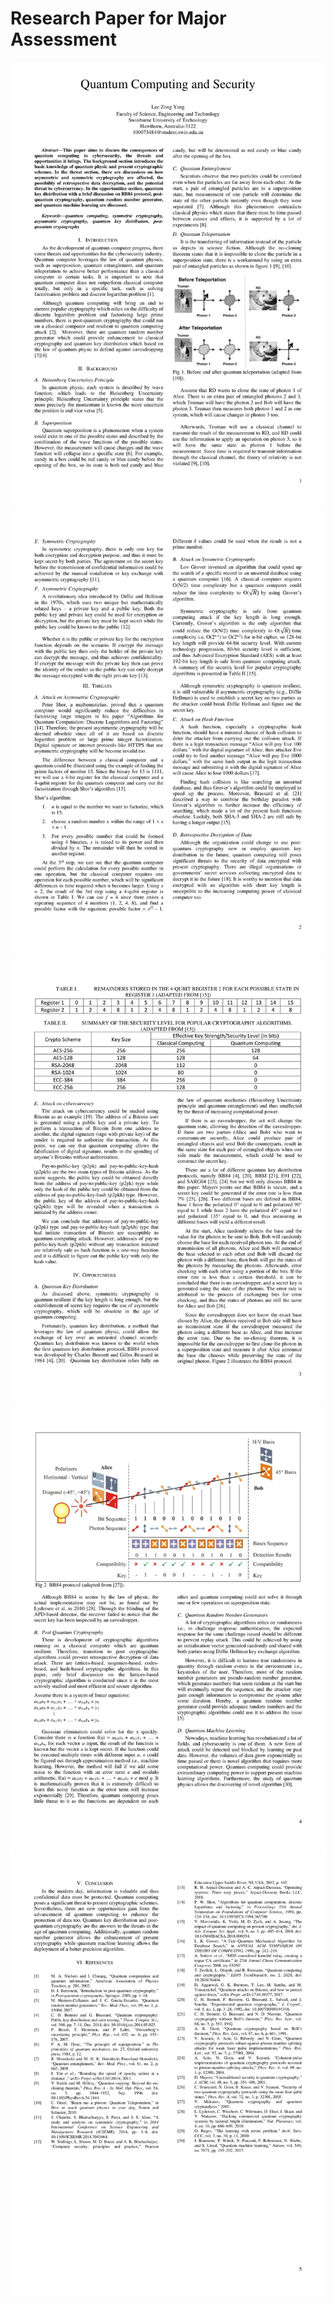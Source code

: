 # Research Paper for Major Assessment

![](images/quantum-computing-and-security-1.jpg)
![](images/quantum-computing-and-security-2.jpg)
![](images/quantum-computing-and-security-3.jpg)
![](images/quantum-computing-and-security-4.jpg)
![](images/quantum-computing-and-security-5.jpg)
